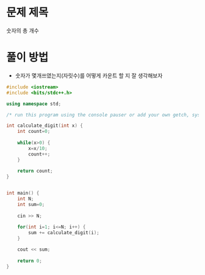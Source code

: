 # 문제 제목
숫자의 총 개수
# 풀이 방법
- 숫자가 몇개쓰였는지(자릿수)를 어떻게 카운트 할 지 잘 생각해보자

```C++
#include <iostream>
#include <bits/stdc++.h>

using namespace std;

/* run this program using the console pauser or add your own getch, system("pause") or input loop */

int calculate_digit(int x) {
	int count=0;
	
	while(x>0) {
		x=x/10;
		count++;
	}
	
	return count;
}


int main() {
	int N;
	int sum=0;
	
	cin >> N;
	
	for(int i=1; i<=N; i++) {
		sum += calculate_digit(i);
	}

	cout << sum;
	
	return 0;
}
```
